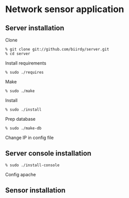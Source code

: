 Network sensor application 
==================

## Server installation

Clone
```
% git clone git://github.com/biirdy/server.git 
% cd server  
```

Install requirements
```
% sudo ./requires
```

Make
```
% sudo ./make
```

Install
```
% sudo ./install
```

Prep database
```
% sudo ./make-db
```

Change IP in config file

## Server console installation

```
% sudo ./install-console
```

Config apache

## Sensor installation

